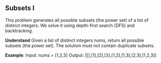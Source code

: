 ## Subsets I
This problem generates all possible subsets (the power set) of a list of distinct integers. We solve it using depth-first search (DFS) and backtracking.

**Understand**
Given a list of distinct integers nums, return all possible subsets (the power set).
The solution must not contain duplicate subsets.

**Example**:
Input: nums = [1,2,3]
Output: [[],[1],[2],[3],[1,2],[1,3],[2,3],[1,2,3]]